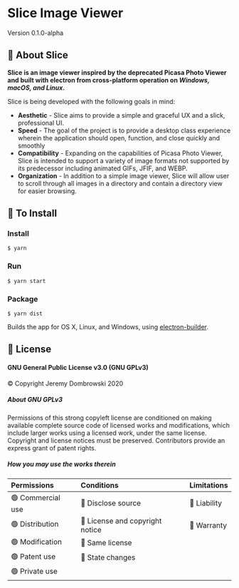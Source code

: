 # **Slice Image Viewer**
Version 0.1.0-alpha

## 👋 About Slice

**Slice is an image viewer inspired by the deprecated Picasa Photo Viewer and built with electron from cross-platform operation on *Windows, macOS, and Linux*.**

Slice is being developed with the following goals in mind:

- **Aesthetic** - Slice aims to provide a simple and graceful UX and a slick, professional UI.
- **Speed** - The goal of the project is to provide a desktop class experience wherein the application should open, function, and close quickly and smoothly
- **Compatibility** - Expanding on the capabilities of Picasa Photo Viewer, Slice is intended to support a variety of image formats not supported by its predecessor including animated GIFs, JFIF, and WEBP.
- **Organization** - In addition to a simple image viewer, Slice will allow user to scroll through all images in a directory and contain a directory view for easier browsing.



## 💾 To Install

### Install

```
$ yarn
```

### Run

```
$ yarn start
```

### Package

```
$ yarn dist
```

Builds the app for OS X, Linux, and Windows, using [electron-builder](https://github.com/electron-userland/electron-builder).



## 📄 License

#### GNU General Public License v3.0 (GNU GPLv3) 
© Copyright Jeremy Dombrowski 2020

##### About GNU GPLv3

Permissions of this strong copyleft license are conditioned on making available complete source code of licensed works and modifications, which include larger works using a licensed work, under the same license. Copyright and license notices must be preserved. Contributors provide an express grant of patent rights.

##### How you may use the works therein

| Permissions      | Conditions                     | Limitations |
| :--------------- | :----------------------------- | :---------- |
| 🟢 Commercial use | 🔵 Disclose source              | 🔴 Liability |
| 🟢 Distribution   | 🔵 License and copyright notice | 🔴 Warranty  |
| 🟢 Modification   | 🔵 Same license                 |             |
| 🟢 Patent use     | 🔵 State changes                |             |
| 🟢 Private use    |                                |             |

